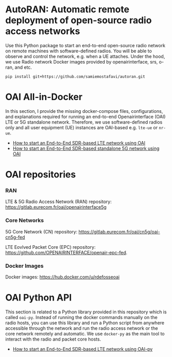 # AutoRAN: Automatic remote deployment of open-source radio access networks

Use this Python package to start an end-to-end open-source radio network on remote machines with software-defined radios. You will be able to observe and control the network, e.g. when a UE attaches. Under the hood, we use Radio network Docker images provided by openairinterface, srs, o-ran, and etc.


    pip install git+https://github.com/samiemostafavi/autoran.git


# OAI All-in-Docker

In this section, I provide the missing docker-compose files, configurations, and explanations required for running an end-to-end Openairinterface (OAI) LTE or 5G standalone network. Therefore, we use software-defined radios only and all user equipment (UE) instances are OAI-based e.g. `lte-ue` or `nr-ue`.

- [How to start an End-to-End SDR-based LTE network using OAI](docs/LTE.md)
- [How to start an End-to-End SDR-based standalone 5G network using OAI](docs/5G_SA_MINI_NRF.md)

# OAI repositories

### RAN

LTE & 5G Radio Access Network (RAN) repository: https://gitlab.eurecom.fr/oai/openairinterface5g

### Core Networks

5G Core Network (CN) repository: https://gitlab.eurecom.fr/oai/cn5g/oai-cn5g-fed

LTE Eovlved Packet Core (EPC) repository: https://github.com/OPENAIRINTERFACE/openair-epc-fed.

### Docker Images

Docker images: https://hub.docker.com/u/rdefosseoai

# OAI Python API

This section is related to a Python library provided in this repository which is called `oai-py`. Instead of running the docker commands manually on the radio hosts, you can use this library and run a Python script from anywhere accessible through the network and run the radio access network or the core network remotely and automatic. We use `docker-py` as the main tool to interact with the radio and packet core hosts.

- [How to start an End-to-End SDR-based LTE network using OAI-py](docs/LTE-oaipy.md)
